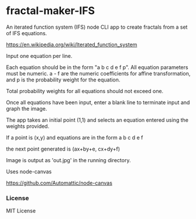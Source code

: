 # fractal-maker-IFS

An iterated function system (IFS) node CLI app to create
fractals from a set of IFS equations.

https://en.wikipedia.org/wiki/Iterated_function_system

Input one equation per line.

Each equation should be in the form "a b c d e f p". All equation
parameters must be numeric. a - f are the numeric coefficients for affine
transformation, and p is the probability weight for the equation.

Total probability weights for all equations should not exceed one.

Once all equations have been input, enter a blank line to terminate input
and graph the image.

The app takes an initial point (1,1)
and selects an equation entered using the weights provided.

If a point is (x,y) and equations are in the form a b c d e f

the next point generated is
(ax+by+e, cx+dy+f)

Image is output as 'out.jpg' in the running directory.

Uses node-canvas

https://github.com/Automattic/node-canvas

### License ###
MIT License